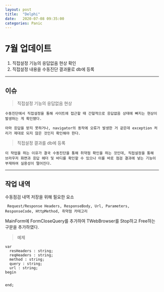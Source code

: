 ```yaml
---
layout: post
title:  "Delphi"
date:   2020-07-08 09:35:00
categories: Panic
---
```


# 7월 업데이트
1. 직접설정 기능의 응답없음 현상 확인
2. 직접설정 내용을 수동진단 결과물로 db에 등록

---

## 이슈
 > 직접설정 기능의 응답없음 현상

    수동진단에서 직접설정을 통해 사이트에 접근할 때 간헐적으로 응답없음 상태에 빠지는 현상이 발생하는 게 확인됐다.

    아마 응답을 받지 못하거나, navigator의 동작에 오류가 발생한 거 같은데 exception 처리가 제대로 되지 않은 것인지 확인해야 한다.

 > 직접설정 결과를 db에 등록

    이 작업을 하는 이유가 결국 수동진단을 통해 취약점 확인을 하는 것인데, 직접설정을 통해 브라우저 화면과 응답 헤더 및 바디를 확인할 수 있으나 이를 바로 점검 결과에 넣는 기능이 부재하여 실용성이 떨어진다.

---


## 작업 내역
수동점검 내역 저장을 위해 필요한 요소

` Request/Response Headers, ResponseBody, Url, Parameters, ResponseCode, HttpMethod, 취약점 카테고리`

MainForm에 FormCloseQuery를 추가하여 TWebBrowser를 Stop하고 Free하는 구문을 추가하였다.





> 예제
```delphi
var
  resHeaders : string; 
  reqHeaders : string;
  method : string;
  query : string;
  url : string;
begin
  

end;
```